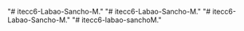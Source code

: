 "# itecc6-Labao-Sancho-M." 
"# itecc6-Labao-Sancho-M." 
"# itecc6-Labao-Sancho-M." 
"# itecc6-labao-sanchoM." 
